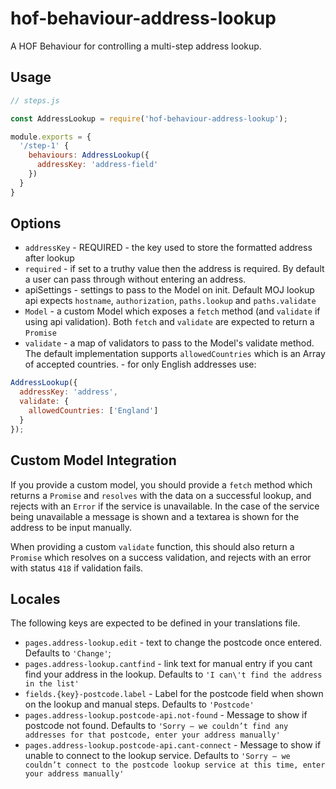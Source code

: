 # hof-behaviour-address-lookup

A HOF Behaviour for controlling a multi-step address lookup.

## Usage

```js
// steps.js

const AddressLookup = require('hof-behaviour-address-lookup');

module.exports = {
  '/step-1' {
    behaviours: AddressLookup({
      addressKey: 'address-field'
    })
  }
}
```

## Options

* `addressKey` - REQUIRED - the key used to store the formatted address after lookup
* `required` - if set to a truthy value then the address is required. By default a user can pass through without entering an address.
* apiSettings - settings to pass to the Model on init. Default MOJ lookup api expects `hostname`, `authorization`, `paths.lookup` and `paths.validate`
* `Model` - a custom Model which exposes a `fetch` method (and `validate` if using api validation). Both `fetch` and `validate` are expected to return a `Promise`
* `validate` - a map of validators to pass to the Model's validate method. The default implementation supports `allowedCountries` which is an Array of accepted countries. - for only English addresses use:

```js
AddressLookup({
  addressKey: 'address',
  validate: {
    allowedCountries: ['England']
  }
});
```

## Custom Model Integration

If you provide a custom model, you should provide a `fetch` method which returns a `Promise` and `resolves` with the data on a successful lookup, and rejects with an `Error` if the service is unavailable. In the case of the service being unavailable a message is shown and a textarea is shown for the address to be input manually.

When providing a custom `validate` function, this should also return a `Promise` which resolves on a success validation, and rejects with an error  with status `418` if validation fails.

## Locales

The following keys are expected to be defined in your translations file.

* `pages.address-lookup.edit` - text to change the postcode once entered. Defaults to `'Change'`;
* `pages.address-lookup.cantfind` - link text for manual entry if you cant find your address in the lookup. Defaults to `'I can\'t find the address in the list'`
* `fields.{key}-postcode.label` - Label for the postcode field when shown on the lookup and manual steps. Defaults to `'Postcode'`
* `pages.address-lookup.postcode-api.not-found` - Message to show if postcode not found. Defaults to `'Sorry – we couldn’t find any addresses for that postcode, enter your address manually'`
* `pages.address-lookup.postcode-api.cant-connect` - Message to show if unable to connect to the lookup service. Defaults to `'Sorry – we couldn’t connect to the postcode lookup service at this time, enter your address manually'`
